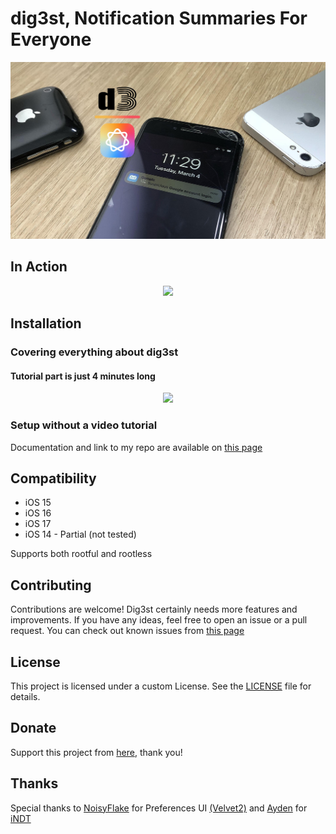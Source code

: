 # dig3st, Notification Summaries For Everyone

<img src="assets/dig3st-hero-github.jpg">

## In Action

<div align="center">
    <img src="assets/dig3st-action.gif" width="400px">
</div>

## Installation

### Covering everything about dig3st

#### Tutorial part is just 4 minutes long

<div align="center">
    <a href="https://www.youtube.com/watch?v=u8pNxw2rBoE">
        <img src="https://img.youtube.com/vi/Dm8FfbfD5q0/0.jpg" width="500px" />
    </a>
</div>

### Setup without a video tutorial

Documentation and link to my repo are available on [this page](https://uncore.me/blog/dig3st--ai-notification-summaries-for-everyone)

## Compatibility

- iOS 15
- iOS 16
- iOS 17
- iOS 14 - Partial (not tested)

Supports both rootful and rootless

## Contributing

Contributions are welcome! Dig3st certainly needs more features and improvements. If you have any ideas, feel free to open an issue or a pull request. You can check out known issues from [this page](https://uncore.me/blog/dig3st--ai-notification-summaries-for-everyone)

## License

This project is licensed under a custom License. See the [LICENSE](LICENSE) file for details.

## Donate

Support this project from [here](https://uncore.me/donate), thank you!

## Thanks

Special thanks to [NoisyFlake](https://github.com/NoisyFlake) for Preferences UI [(Velvet2)](https://github.com/NoisyFlake/Velvet2) and [Ayden](https://github.com/aydenp) for [iNDT](https://github.com/aydenp/iNDT)
